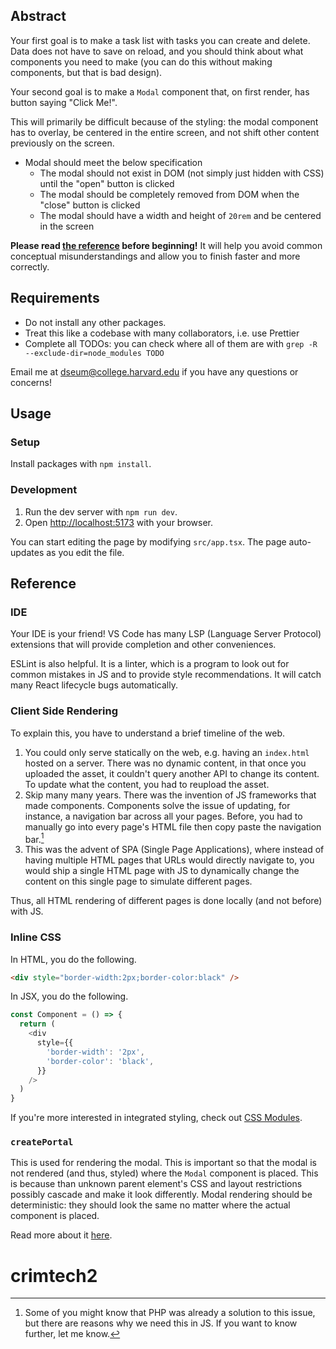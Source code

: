 ## Abstract

Your first goal is to make a task list with tasks you can create and delete. Data does not have to save on reload, and you should think about what components you need to make (you can do this without making components, but that is bad design).

Your second goal is to make a `Modal` component that, on first render, has button saying "Click Me!".

This will primarily be difficult because of the styling: the modal component has to overlay, be centered in the entire screen, and not shift other content previously on the screen.

- Modal should meet the below specification
  - The modal should not exist in DOM (not simply just hidden with CSS) until the "open" button is clicked
  - The modal should be completely removed from DOM when the "close" button is clicked
  - The modal should have a width and height of `20rem` and be centered in the screen

**Please read [the reference](#reference) before beginning!** It will help you avoid common conceptual misunderstandings and allow you to finish faster and more correctly.

## Requirements

- Do not install any other packages.
- Treat this like a codebase with many collaborators, i.e. use Prettier
- Complete all TODOs: you can check where all of them are with `grep -R --exclude-dir=node_modules TODO`

Email me at [dseum@college.harvard.edu](mailto:dseum@college.harvard.edu) if you have any questions or concerns!

## Usage

### Setup

Install packages with `npm install`.

### Development

1. Run the dev server with `npm run dev`.
2. Open [http://localhost:5173](http://localhost:5173) with your browser.

You can start editing the page by modifying `src/app.tsx`. The page auto-updates as you edit the file.

## Reference

### IDE

Your IDE is your friend! VS Code has many LSP (Language Server Protocol) extensions that will provide completion and other conveniences.

ESLint is also helpful. It is a linter, which is a program to look out for common mistakes in JS and to provide style recommendations. It will catch many React lifecycle bugs automatically.

### Client Side Rendering

To explain this, you have to understand a brief timeline of the web.

1. You could only serve statically on the web, e.g. having an `index.html` hosted on a server. There was no dynamic content, in that once you uploaded the asset, it couldn't query another API to change its content. To update what the content, you had to reupload the asset.
2. Skip many many years. There was the invention of JS frameworks that made components. Components solve the issue of updating, for instance, a navigation bar across all your pages. Before, you had to manually go into every page's HTML file then copy paste the navigation bar.[^1]
3. This was the advent of SPA (Single Page Applications), where instead of having multiple HTML pages that URLs would directly navigate to, you would ship a single HTML page with JS to dynamically change the content on this single page to simulate different pages.

Thus, all HTML rendering of different pages is done locally (and not before) with JS.

[^1]: Some of you might know that PHP was already a solution to this issue, but there are reasons why we need this in JS. If you want to know further, let me know.

### Inline CSS

In HTML, you do the following.

```html
<div style="border-width:2px;border-color:black" />
```

In JSX, you do the following.

```js
const Component = () => {
  return (
    <div
      style={{
        'border-width': '2px',
        'border-color': 'black',
      }}
    />
  )
}
```

If you're more interested in integrated styling, check out [CSS Modules](https://github.com/css-modules/css-modules).

### `createPortal`

This is used for rendering the modal. This is important so that the modal is not rendered (and thus, styled) where the `Modal` component is placed. This is because than unknown parent element's CSS and layout restrictions possibly cascade and make it look differently. Modal rendering should be deterministic: they should look the same no matter where the actual component is placed.

Read more about it [here](https://react.dev/reference/react-dom/createPortal).
# crimtech2
